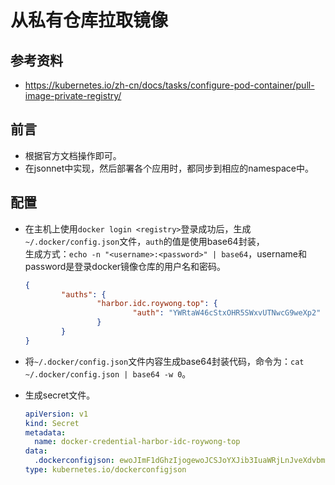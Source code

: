 # 从私有仓库拉取镜像


## 参考资料
- https://kubernetes.io/zh-cn/docs/tasks/configure-pod-container/pull-image-private-registry/


## 前言
- 根据官方文档操作即可。
- 在jsonnet中实现，然后部署各个应用时，都同步到相应的namespace中。

## 配置
- 在主机上使用`docker login <registry>`登录成功后，生成`~/.docker/config.json`文件，`auth`的值是使用base64封装，  
  生成方式：`echo -n "<username>:<password>" | base64`，username和password是登录docker镜像仓库的用户名和密码。
  ```json
  {
          "auths": {
                  "harbor.idc.roywong.top": {
                          "auth": "YWRtaW46cStxOHR5SWxvUTNwcG9weXp2"
                  }
          }
  }
  ```

- 将`~/.docker/config.json`文件内容生成base64封装代码，命令为：`cat ~/.docker/config.json | base64 -w 0`。

- 生成secret文件。
  ```yaml
  apiVersion: v1
  kind: Secret
  metadata:
    name: docker-credential-harbor-idc-roywong-top
  data:
    .dockerconfigjson: ewoJImF1dGhzIjogewoJCSJoYXJib3IuaWRjLnJveXdvbmcudG9wIjogewoJCQkiYXV0aCI6ICJZV1J0YVc0NmNTdHhPSFI1U1d4dlVUTndjRzl3ZVhwMiIKCQl9Cgl9Cn0=
  type: kubernetes.io/dockerconfigjson
  ```